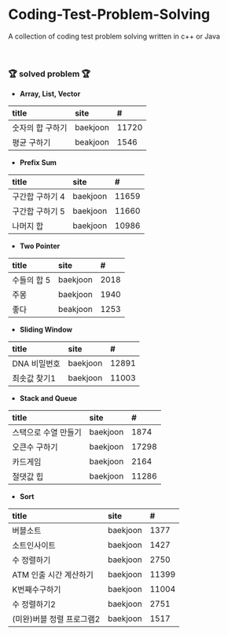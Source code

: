 # Coding-Test-Problem-Solving
 A collection of coding test problem solving written in c++ or Java<br><br><br>

### 🏆 solved problem 🏆

* <b>Array, List, Vector</b><br>

|title|site|#|
|:------|:---|:---|
|숫자의 합 구하기|baekjoon|11720|
|평균 구하기|beakjoon|1546|

* <b>Prefix Sum</b><br>

|title|site|#|
|:------|:---|:---|
|구간합 구하기 4|baekjoon|11659|
|구간합 구하기 5|baekjoon|11660|
|나머지 합|baekjoon|10986|

* <b>Two Pointer</b><br>

|title|site|#|
|:------|:---|:---|
|수들의 합 5|baekjoon|2018|
|주몽|baekjoon|1940|
|좋다|beakjoon|1253|

* <b>Sliding Window</b><br>

|title|site|#|
|:------|:---|:---|
|DNA 비밀번호|baekjoon|12891|
|최솟값 찾기1|baekjoon|11003|

* <b>Stack and Queue</b><br>

|title|site|#|
|:------|:---|:---|
|스택으로 수열 만들기|baekjoon|1874|
|오큰수 구하기|baekjoon|17298|
|카드게임|baekjoon|2164|
|절댓값 힙|baekjoon|11286|

* <b>Sort</b><br>

|title|site|#|
|:------|:---|:---|
|버블소트|baekjoon|1377|
|소트인사이트|baekjoon|1427|
|수 정렬하기|baekjoon|2750|
|ATM 인출 시간 계산하기|baekjoon|11399|
|K번째수구하기|baekjoon|11004|
|수 정렬하기2|baekjoon|2751|
|(미완)버블 정렬 프로그램2|baekjoon|1517|

<br><br>
